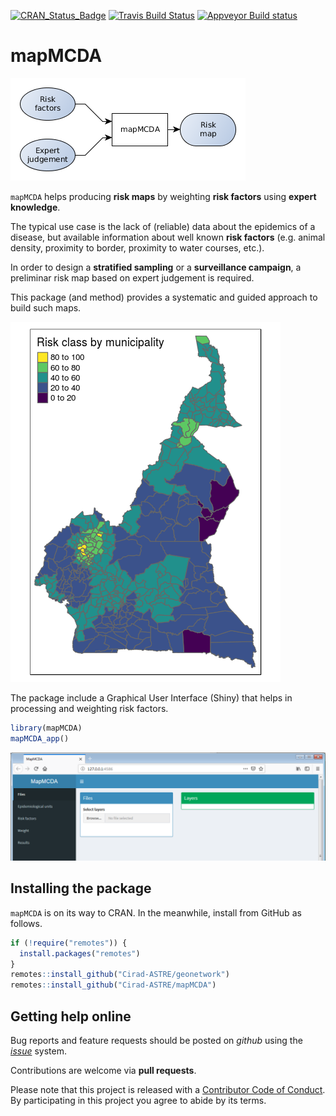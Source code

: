 
[![CRAN\_Status\_Badge](http://www.r-pkg.org/badges/version/mapMCDA)](https://cran.r-project.org/package=mapMCDA) [![Travis Build Status](https://travis-ci.org/Cirad-ASTRE/mapMCDA.svg?branch=master)](https://travis-ci.org/Cirad-ASTRE/mapMCDA) [![Appveyor Build status](https://ci.appveyor.com/api/projects/status/nuo6t1hddibxxusd?svg=true)](https://ci.appveyor.com/project/famuvie/mapmcda)

mapMCDA
=======

![](man/figures/mapMCDA_overview.png)

`mapMCDA` helps producing **risk maps** by weighting **risk factors** using **expert knowledge**.

The typical use case is the lack of (reliable) data about the epidemics of a disease, but available information about well known **risk factors** (e.g. animal density, proximity to border, proximity to water courses, etc.).

In order to design a **stratified sampling** or a **surveillance campaign**, a preliminar risk map based on expert judgement is required.

This package (and method) provides a systematic and guided approach to build such maps.

![](man/figures/plot-risk-unit-1.png)

The package include a Graphical User Interface (Shiny) that helps in processing and weighting risk factors.

``` r
library(mapMCDA)
mapMCDA_app()
```

![](man/figures/interface.png)

Installing the package
----------------------

`mapMCDA` is on its way to CRAN. In the meanwhile, install from GitHub as follows.

<!-- To install the current stable, CRAN version of the package, type: -->
<!-- ```{r install, eval = FALSE} -->
<!-- install.packages("mapMCDA") -->
<!-- ``` -->
<!-- To benefit from the latest features and bug fixes, install the development, *github* version of the package using: -->
``` r
if (!require("remotes")) {
  install.packages("remotes")
}
remotes::install_github("Cirad-ASTRE/geonetwork")
remotes::install_github("Cirad-ASTRE/mapMCDA")
```

<!-- # Resources -->
<!-- ## Vignettes -->
<!-- An overview and examples of *mapMCDA* are provided in the vignettes: -->
<!-- ... -->
<!-- ## Websites -->
<!-- The following websites are available: -->
<!-- ... -->
Getting help online
-------------------

Bug reports and feature requests should be posted on *github* using the [*issue*](http://github.com/Cirad-ASTRE/mapMCDA/issues) system.

Contributions are welcome via **pull requests**.

Please note that this project is released with a [Contributor Code of Conduct](CONDUCT.md). By participating in this project you agree to abide by its terms.
